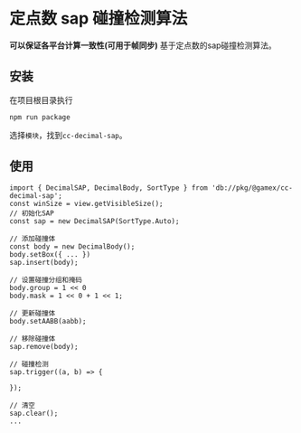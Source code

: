 # 定点数 sap 碰撞检测算法

**可以保证各平台计算一致性(可用于帧同步)**
基于定点数的sap碰撞检测算法。

## 安装

在项目根目录执行
```Shell
npm run package
```

选择```模块```，找到```cc-decimal-sap```。

## 使用

```TS
import { DecimalSAP, DecimalBody, SortType } from 'db://pkg/@gamex/cc-decimal-sap';
const winSize = view.getVisibleSize();
// 初始化SAP
const sap = new DecimalSAP(SortType.Auto);

// 添加碰撞体
const body = new DecimalBody();
body.setBox({ ... })
sap.insert(body);

// 设置碰撞分组和掩码
body.group = 1 << 0
body.mask = 1 << 0 + 1 << 1;

// 更新碰撞体
body.setAABB(aabb);

// 移除碰撞体
sap.remove(body);

// 碰撞检测
sap.trigger((a, b) => {

});

// 清空
sap.clear();
...
```